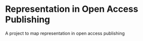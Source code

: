 Representation in Open Access Publishing
==========================

A project to map representation in open access publishing
